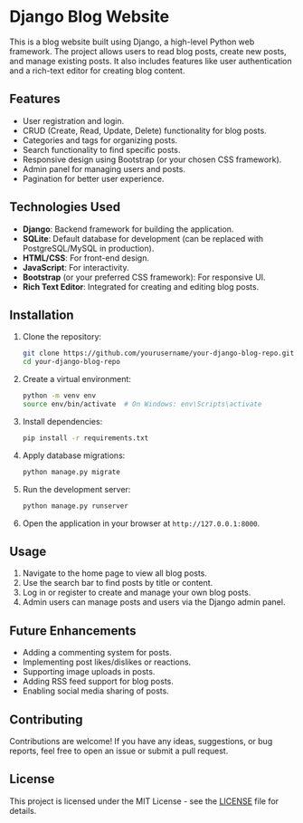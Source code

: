 # Django Blog Website

This is a blog website built using Django, a high-level Python web framework. The project allows users to read blog posts, create new posts, and manage existing posts. It also includes features like user authentication and a rich-text editor for creating blog content.

## Features

- User registration and login.
- CRUD (Create, Read, Update, Delete) functionality for blog posts.
- Categories and tags for organizing posts.
- Search functionality to find specific posts.
- Responsive design using Bootstrap (or your chosen CSS framework).
- Admin panel for managing users and posts.
- Pagination for better user experience.

## Technologies Used

- **Django**: Backend framework for building the application.
- **SQLite**: Default database for development (can be replaced with PostgreSQL/MySQL in production).
- **HTML/CSS**: For front-end design.
- **JavaScript**: For interactivity.
- **Bootstrap** (or your preferred CSS framework): For responsive UI.
- **Rich Text Editor**: Integrated for creating and editing blog posts.

## Installation

1. Clone the repository:

   ```bash
   git clone https://github.com/yourusername/your-django-blog-repo.git
   cd your-django-blog-repo
   ```

2. Create a virtual environment:

   ```bash
   python -m venv env
   source env/bin/activate  # On Windows: env\Scripts\activate
   ```

3. Install dependencies:

   ```bash
   pip install -r requirements.txt
   ```

4. Apply database migrations:

   ```bash
   python manage.py migrate
   ```

5. Run the development server:

   ```bash
   python manage.py runserver
   ```

6. Open the application in your browser at `http://127.0.0.1:8000`.

## Usage

1. Navigate to the home page to view all blog posts.
2. Use the search bar to find posts by title or content.
3. Log in or register to create and manage your own blog posts.
4. Admin users can manage posts and users via the Django admin panel.


## Future Enhancements

- Adding a commenting system for posts.
- Implementing post likes/dislikes or reactions.
- Supporting image uploads in posts.
- Adding RSS feed support for blog posts.
- Enabling social media sharing of posts.

## Contributing

Contributions are welcome! If you have any ideas, suggestions, or bug reports, feel free to open an issue or submit a pull request.

## License

This project is licensed under the MIT License - see the [LICENSE](LICENSE) file for details.

